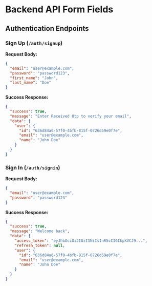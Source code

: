 # Backend API Form Fields

## Authentication Endpoints

### Sign Up (`/auth/signup`)

**Request Body:**
```json
{
  "email": "user@example.com",
  "password": "password123",
  "first_name": "John",
  "last_name": "Doe"
}
```

**Success Response:**
```json
{
  "success": true,
  "message": "Enter Received Otp to verify your email",
  "data": {
    "user": {
      "id": "636d84a6-57f0-4bfb-815f-0726d59e0f7e",
      "email": "user@example.com",
      "name": "John Doe"
    }
  }
}
```

### Sign In (`/auth/signin`)

**Request Body:**
```json
{
  "email": "user@example.com",
  "password": "password123"
}
```

**Success Response:**
```json
{
  "success": true,
  "message": "Welcome back",
  "data": {
    "access_token": "eyJhbGciOiJIUzI1NiIsInR5cCI6IkpXVCJ9...",
    "refresh_token": null,
    "user": {
      "id": "636d84a6-57f0-4bfb-815f-0726d59e0f7e",
      "email": "user@example.com",
      "name": "John Doe"
    }
  }
}
```
